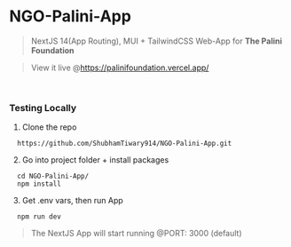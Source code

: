 # NGO-Palini-App
> NextJS 14(App Routing), MUI + TailwindCSS Web-App for **The Palini Foundation**

> View it live @https://palinifoundation.vercel.app/

<br />

### Testing Locally

1. Clone the repo
```
  https://github.com/ShubhamTiwary914/NGO-Palini-App.git
```

2. Go into project folder + install packages
```
  cd NGO-Palini-App/
  npm install
```

3. Get .env vars, then run App
```
  npm run dev
```

> The NextJS App will start running @PORT: 3000 (default)

<br /> 




